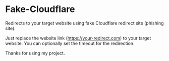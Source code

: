 # Fake-Cloudflare
Redirects to your target website using fake Cloudflare redirect site (phishing site). 

Just replace the website link (https://your-redirect.com) to your target website.
You can optionally set the timeout for the redirection.

Thanks for using my project.
